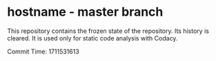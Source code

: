 # hostname - master branch

This repository contains the frozen state of the repository.
Its history is cleared. It is used only for static code
analysis with Codacy.

Commit Time: 1711531613